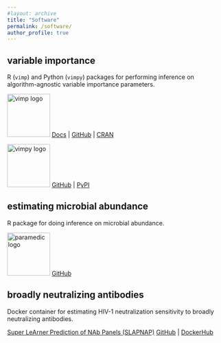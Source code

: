 ```yaml
---
#layout: archive
title: "Software"
permalink: /software/
author_profile: true
---
```


## variable importance

R (`vimp`) and Python (`vimpy`) packages for performing inference on algorithm-agnostic variable importance parameters.

[<img src="https://bdwilliamson.github.io/images/vimp_logo.png" title="vimp logo" id="id" class="class" width="100" height="100" alt="vimp logo" />](https://github.com/bdwilliamson/vimp)
[Docs](https://bdwilliamson.github.io/vimp/) |
[GitHub](https://github.com/bdwilliamson/vimp) |
[CRAN](https://CRAN.R-project.org/package=vimp)

[<img src="https://bdwilliamson.github.io/images/vimpy_logo.png" title="vimpy logo" id="id" class="class" width="100" height="100" alt="vimpy logo" />](https://github.com/bdwilliamson/vimpy)
[GitHub](https://github.com/bdwilliamson/vimpy) |
[PyPI](https://pypi.org/project/vimpy/)

## estimating microbial abundance

R package for doing inference on microbial abundance.

[<img src="https://bdwilliamson.github.io/images/paramedic-logo.png" title="paramedic logo" id="id" class="class" width="100" height="100" alt="paramedic logo" />](https://github.com/statdivlab/paramedic)
[GitHub](https://github.com/statdivlab/paramedic)

## broadly neutralizing antibodies

Docker container for estimating HIV-1 neutralization sensitivity to broadly neutralizing antibodies.

[Super LeArner Prediction of NAb Panels
(SLAPNAP)](https://github.com/benkeser/slapnap)
[GitHub](https://github.com/benkeser/slapnap) |
[DockerHub](https://hub.docker.com/r/slapnap/slapnap)
